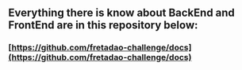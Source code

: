 ## Everything there is know about BackEnd and FrontEnd are in this repository below:

### [https://github.com/fretadao-challenge/docs](https://github.com/fretadao-challenge/docs)

